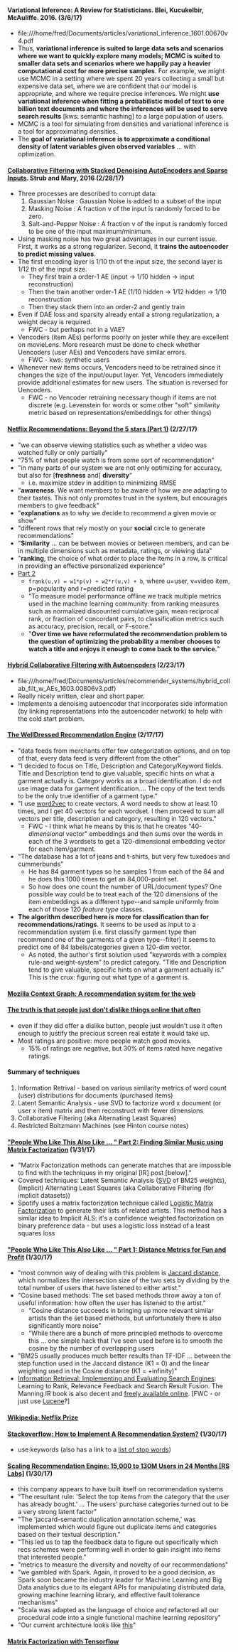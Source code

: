 #### Variational Inference: A Review for Statisticians. Blei, Kucukelbir, McAuliffe. 2016. (3/6/17)
* file:///home/fred/Documents/articles/variational_inference_1601.00670v4.pdf
* Thus, **variational inference is suited to large data sets and scenarios where we want to quickly explore many models; MCMC is suited to smaller data sets and scenarios where we happily pay a heavier computational cost for more precise samples**. For example, we might use MCMC in a setting where we spent 20 years collecting a small but expensive data set, where we are confident that our model is appropriate, and where we require precise inferences. We might **use variational inference when fitting a probabilistic model of text to one billion text documents and where the inferences will be used to serve search results** [kws: semantic hashing] to a large population of users.
* MCMC is a tool for simulating from densities and variational inference is a tool for approximating densities.
* The **goal of variational inference is to approximate a conditional density of latent variables given observed variables** ... with optimization.

#### [Collaborative Filtering with Stacked Denoising AutoEncoders and Sparse Inputs](https://hal.inria.fr/hal-01256422v1/document). Strub and Mary, 2016 (2/28/17)
* Three processes are described to corrupt data:
  1. Gaussian Noise : Gaussian Noise is added to a subset of the input
  2. Masking Noise : A fraction ν of the input is randomly forced to be zero.
  3. Salt-and-Pepper Noise : A fraction ν of the input is randomly forced to be one of the input maximum/minimum.
* Using masking noise has two great advantages in our current issue. First, it works as a
strong regularizer. Second, it **trains the autoencoder to predict missing values**.
* The first encoding layer is 1/10 th of the input size, the second layer is 1/12 th of the input size.
  * They first train a order-1 AE (input -> 1/10 hidden -> input reconstruction)
  * Then the train another order-1 AE (1/10 hidden -> 1/12 hidden -> 1/10 reconstruction
  * Then they stack them into an order-2 and gently train
* Even if DAE loss and sparsity already entail a strong regularization, a weight decay is required.
  * FWC - but perhaps not in a VAE?
* Vencoders (item AEs) performs poorly on jester while they are excellent on movieLens. More research must be done to check whether Uencoders (user AEs) and Vencoders have similar errors.
  * FWC - kws: synthetic users
* Whenever new items occurs, Vencoders need to be retrained since it changes the size of the input/ouput layer. Yet, Vencoders immediately provide additional estimates for new users. The situation is reversed for Uencoders.
  * FWC - no Vencoder retraining necessary though if items are not discrete (e.g. Levenstein for words or some other "soft" similarity metric based on representations/embeddings for other things)

#### [Netflix Recommendations: Beyond the 5 stars (Part 1)](http://techblog.netflix.com/2012/04/netflix-recommendations-beyond-5-stars.html) (2/27/17)
* "we can observe viewing statistics such as whether a video was watched fully or only partially"
* "75% of what people watch is from some sort of recommendation"
* "in many parts of our system we are not only optimizing for accuracy, but also for [**freshness** and] **diversity**"
  * i.e. maximize stdev in addition to minimizing RMSE
* "**awareness**. We want members to be aware of how we are adapting to their tastes. This not only promotes trust in the system, but encourages members to give feedback"
* "**explanations** as to why we decide to recommend a given movie or show"
* "different rows that rely mostly on your **social** circle to generate recommendations"
* "**Similarity** ... can be between movies or between members, and can be in multiple dimensions such as metadata, ratings, or viewing data"
* "**ranking**, the choice of what order to place the items in a row, is critical in providing an effective personalized experience"
* [Part 2](http://techblog.netflix.com/2012/06/netflix-recommendations-beyond-5-stars.html)
  * `frank(u,v) = w1*p(v) + w2*r(u,v) + b`, where u=user, v=video item, p=popularity and r=predicted rating
  * "To measure model performance offline we track multiple metrics used in the machine learning community: from ranking measures such as normalized discounted cumulative gain, mean reciprocal rank, or fraction of concordant pairs, to classification metrics such as accuracy, precision, recall, or F-score."
  * "**Over time we have reformulated the recommendation problem to the question of optimizing the probability a member chooses to watch a title and enjoys it enough to come back to the service.**"

#### [Hybrid Collaborative Filtering with Autoencoders](https://arxiv.org/abs/1603.00806) (2/23/17)
* file:///home/fred/Documents/articles/recommender_systems/hybrid_collab_filt_w_AEs_1603.00806v3.pdf) 
* Really nicely written, clear and short paper.
* Implements a denoising autoencoder that incorporates side information (by linking representations into the autoencoder network) to help with the cold start problem.

#### [The WellDressed Recommendation Engine](https://deeplearning4j.org/welldressed-recommendation-engine) (2/17/17)
* "data feeds from merchants offer few categorization options, and on top of that, every data feed is very different from the other"
* "I decided to focus on Title, Description and Category/Keyword fields. Title and Description tend to give valuable, specific hints on what a garment actually is. Category works as a broad identification.  I do not use image data for garment identification.... The copy of the text tends to be the only true identifier of a garment type."
* "I use [word2vec](https://deeplearning4j.org/word2vec.html) to create vectors. A word needs to show at least 10 times, and I get 40 vectors for each wordset. I then proceed to sum all vectors per title, description and category, resulting in 120 vectors."
  * FWC - I think what he means by this is that he creates "40-*dimensional* vector" embeddings and then sums over the words in each of the 3 wordsets to get a 120-dimensional embedding vector for each item/garment.
* "The database has a lot of jeans and t-shirts, but very few tuxedoes and cummerbunds"
  * He has 84 garment types so he samples 1 from each of the 84 and he does this 1000 times to get an 84,000-point set.
  * So how does one count the number of URL/document types?  One possible way could be to treat each of the 120 dimensions of the item embeddings as a different type--and sample uniformly from each of those 120 *feature type* classes.
* **The algorithm described here is more for classification than for recommendations/ratings**.  It seems to be used as input to a recommendation system (i.e. first classify garment type then recommend one of the garments of a given type--filter)  It seems to predict one of 84 labels/categories given a 120-dim vector.
  * As noted, the author's first solution used "keywords with a complex rule-and weight-system" to predict category. "Title and Description tend to give valuable, specific hints on what a garment actually is."  This is the crux: figuring out what type of a garment is.

#### [Mozilla Context Graph: A recommendation system for the web](http://venturebeat.com/2016/07/06/mozilla-is-building-context-graph-a-recommender-system-for-the-web/)

#### [The truth is that people just don't dislike things online that often](http://www.benfrederickson.com/rating-set-distributions/)
* even if they did offer a dislike button, people just wouldn't use it often enough to justify the precious screen real estate it would take up.
* Most ratings are positive: more people watch good movies.
  * 15% of ratings are negative, but 30% of items rated have negative ratings.

#### Summary of techniques
  1. Information Retrival - based on various similarity metrics of word count (user) distributions for documents (purchased items)
  2. Latent Semantic Analysis - use SVD to factorize word x document (or user x item) matrix and then reconstruct with fewer dimensions
  3. Collaborative Filtering (aka Alternating Least Squares)
  4. Restricted Boltzmann Machines (see Hinton course notes)

#### ["People Who Like This Also Like ... " Part 2: Finding Similar Music using Matrix Factorization](http://www.benfrederickson.com/matrix-factorization/) (1/31/17)
* "Matrix Factorization methods can generate matches that are impossible to find with the techniques in my original [IR] post [below]."
* Covered techniques: Latent Semantic Analysis ([SVD](https://jeremykun.com/2016/04/18/singular-value-decomposition-part-1-perspectives-on-linear-algebra/) of BM25 weights), (Implicit) Alternating Least Squares (aka Collaborative Filtering (for implicit datasets))
* Spotify uses a matrix factorization technique called [Logistic Matrix Factorization]() to generate their lists of related artists. This method has a similar idea to Implicit ALS: it's a confidence weighted factorization on binary preference data - but uses a logistic loss instead of a least squares loss

#### ["People Who Like This Also Like ... " Part 1: Distance Metrics for Fun and Profit](http://www.benfrederickson.com/distance-metrics/) (1/30/17)
* "most common way of dealing with this problem is [Jaccard distance](http://en.wikipedia.org/wiki/Jaccard_index), which normalizes the intersection size of the two sets by dividing by the total number of users that have listened to either artist."
* "Cosine based methods: The set based methods throw away a ton of useful information: how often the user has listened to the artist."
  * "Cosine distance succeeds in bringing up more relevant similar artists than the set based methods, but unfortunately there is also significantly more noise"
  * "While there are a bunch of more principled methods to overcome this ... one simple hack that I've seen used before is to smooth the cosine by the number of overlapping users
* "BM25 usually produces much better results than TF-IDF ... between the step function used in the Jaccard distance (K1 = 0) and the linear weighting used in the Cosine distance (K1 = +infinity)"
*  [Information Retrieval: Implementing and Evaluating Search Engines](https://www.amazon.ca/Information-Retrieval-Implementing-Evaluating-Engines/dp/0262026511): Learning to Rank, Relevance Feedback and Search Result Fusion. The Manning IR book is also decent and [freely available online](http://nlp.stanford.edu/IR-book/pdf/irbookonlinereading.pdf). [FWC - or just use [Lucene](http://lucene.apache.org/core/4_9_1/core/org/apache/lucene/search/similarities/TFIDFSimilarity.html#formula_tf)?]

#### [Wikipedia: Netflix Prize](https://en.wikipedia.org/wiki/Netflix_Prize)

#### [Stackoverflow: How to Implement A Recommendation System?](https://stackoverflow.com/questions/6302184/how-to-implement-a-recommendation-system#6302223) (1/30/17)
* use keywords (also has a link to a [list of stop words](http://en.wikipedia.org/wiki/Stop_words))

#### [Scaling Recommendation Engine: 15,000 to 130M Users in 24 Months [RS Labs]](https://www.retentionscience.com/scalingrecommendations/?utm_campaign=Data%2BElixir&utm_medium=email&utm_source=Data_Elixir_116) (1/30/17)
* this company appears to have built itself on recommendation systems
* "The resultant rule: 'Select the top items from the category that the user has already bought.' ... The users' purchase categories turned out to be a very strong latent factor"
* "The 'jaccard-semantic duplication annotation scheme,' was implemented which would figure out duplicate items and categories based on their textual description."
* "This led us to tap the feedback data to figure out specifically which recs schemes were performing well in order to gain insight into items that interested people."
* "metrics to measure the diversity and novelty of our recommendations"
* "we gambled with Spark. Again, it proved to be a good decision, as Spark soon became the industry leader for Machine Learning and Big Data analytics due to its elegant APIs for manipulating distributed data, growing machine learning library, and effective fault tolerance mechanisms"
* "Scala was adapted as the language of choice and refactored all our procedural code into a single functional machine learning repository"
* "Our current architecture looks like [this](https://www.retentionscience.com/wp-content/uploads/2017/01/image8.png)"

#### [Matrix Factorization with Tensorflow](http://katbailey.github.io/post/matrix-factorization-with-tensorflow/)